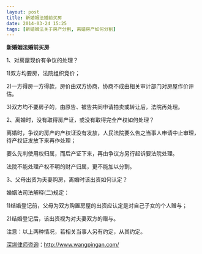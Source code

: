 ```yaml
---
layout: post
title: 新婚姻法婚前买房
date: 2014-03-24 15:25
tags: [新婚姻法关于房产分割, 离婚房产如何分割]
---
```

<strong>新婚姻法婚前买房</strong>

1、对房屋现价有争议的处理？

1)双方均要房，法院组织竞价；

2)一方得房一方得款，房价由双方协商，协商不成由相关审计部门对房屋作价评估。

3)双方均不要房子的，由原告、被告共同申请拍卖或转让后，法院再处理。

2、离婚时，没有取得房产证，或没有取得完全产权如何处理？

离婚时，争议的房产的产权证没有发放，人民法院要么告之当事人申请中止审理，待产权证发放下来再作处理；

要么先判使用权归属，而后产证下来，再由争议方另行起诉要法院处理。

法院不能处理产权不明的财产归属，更不能加以分割。

3、父母出资为夫妻购房，离婚时该出资如何认定？

婚姻法司法解释(二)规定：

1)结婚登记前，父母为双方购置房屋的出资应认定是对自己子女的个人赠与；

2)结婚登记后，该出资视为对夫妻双方的赠与。

注意：以上两种情况，若相关当事人另有约定，从其约定。

<a href="http://www.wangpingan.com/">深圳律师咨询</a>：<a href="http://www.wangpingan.com/">http://www.wangpingan.com/</a>

